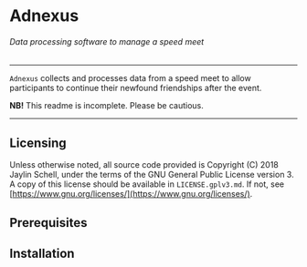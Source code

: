 # Adnexus
###### Data processing software to manage a speed meet
---

`Adnexus` collects and processes data from a speed meet to allow participants to
continue their newfound friendships after the event.

**NB!** This readme is incomplete. Please be cautious.

---

## Licensing
Unless otherwise noted, all source code provided is Copyright (C) 2018 Jaylin
Schell, under the terms of the GNU General Public License version 3. A copy of
this license should be available in `LICENSE.gplv3.md`. If not, see
[https://www.gnu.org/licenses/](https://www.gnu.org/licenses/).

## Prerequisites

## Installation

